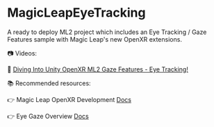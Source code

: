 # MagicLeapEyeTracking

A ready to deploy ML2 project which includes an Eye Tracking / Gaze Features sample with Magic Leap's new OpenXR extensions.

📷 Videos:

📌 [Diving Into Unity OpenXR ML2 Gaze Features - Eye Tracking!](https://youtu.be/IqZtadtnSeI)

📚 Recommended resources:

👉 Magic Leap OpenXR Development [Docs](https://developer-docs.magicleap.cloud/docs/guides/unity-openxr/getting-started/openxr-unity-getting-started)

👉 Eye Gaze Overview [Docs](https://developer-docs.magicleap.cloud/docs/guides/unity-openxr/eye-gaze/eye-tracking-overview)
